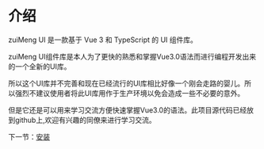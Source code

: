 # 介绍

zuiMeng UI 是一款基于 Vue 3 和 TypeScript 的 UI 组件库。


zuiMeng UI组件库是本人为了更快的熟悉和掌握Vue3.0语法而进行编程开发出来的一个全新的UI库。


所以这个UI库并不完善和现在已经流行的UI库相比好像一个刚会走路的婴儿。所以强烈不建议使用者将此UI库用作于生产环境以免会造成一些不必要的意外。

但是它还是可以用来学习交流方便快速掌握Vue3.0的语法。此项目源代码已经放到github上,欢迎有兴趣的同僚来进行学习交流。


下一节：[安装](#/doc/install)